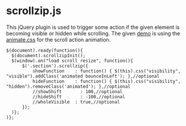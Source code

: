 scrollzip.js
=============

This jQuery plugin is used to trigger some action if the given element is becoming visible or hidden while scrolling. 
The given [demo](http://demo.tinywall.net/scrollzip/) is using the [animate.css](http://daneden.me/animate/) for the scroll action animation.

    $(document).ready(function(){
      $(document).scrollzipInit();
      $(window).on("load scroll resize", function(){
          $('.section').scrollzip({
              showFunction    : function() { $(this).css("visibility", "visible").addClass('animated bounceInLeft'); },//optional
              hideFunction    : function() { $(this).css("visibility", "hidden").removeClass('animated'); },//optional
              //showShift       : 100,//optional
              //hideShift       : -100,//optional
              //wholeVisible  : true,//optional
          });
      )};
    )};
